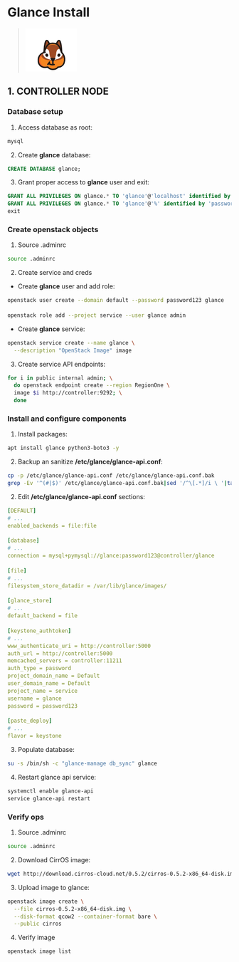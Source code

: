 # Glance Install

> ![Glance logo](/images/glance.png)

## 1. CONTROLLER NODE

### Database setup

1. Access database as root:

```bash
mysql
```

2. Create **glance** database:

```sql
CREATE DATABASE glance;
```

3. Grant proper access to **glance** user and exit:

```sql
GRANT ALL PRIVILEGES ON glance.* TO 'glance'@'localhost' identified by 'password123';
GRANT ALL PRIVILEGES ON glance.* TO 'glance'@'%' identified by 'password123';
exit
```

### Create openstack objects

1. Source .adminrc

```bash
source .adminrc
```

2. Create service and creds

* Create **glance** user and add role:

```bash
openstack user create --domain default --password password123 glance

openstack role add --project service --user glance admin
```

* Create **glance** service:

```bash
openstack service create --name glance \
  --description "OpenStack Image" image
```

3. Create service API endpoints:

```bash
for i in public internal admin; \
  do openstack endpoint create --region RegionOne \
  image $i http://controller:9292; \
  done
```

### Install and configure components

1. Install packages:

```bash
apt install glance python3-boto3 -y
```

2. Backup an sanitize **/etc/glance/glance-api.conf**:

```bash
cp -p /etc/glance/glance-api.conf /etc/glance/glance-api.conf.bak
grep -Ev '^(#|$)' /etc/glance/glance-api.conf.bak|sed '/^\[.*]/i \ '|tail -n +2 > /etc/glance/glance-api.conf
```

2. Edit **/etc/glance/glance-api.conf** sections:

```yaml
[DEFAULT]
# ...
enabled_backends = file:file

[database]
# ...
connection = mysql+pymysql://glance:password123@controller/glance

[file]
# ...
filesystem_store_datadir = /var/lib/glance/images/

[glance_store]
# ...
default_backend = file

[keystone_authtoken]
# ...
www_authenticate_uri = http://controller:5000
auth_url = http://controller:5000
memcached_servers = controller:11211
auth_type = password
project_domain_name = Default
user_domain_name = Default
project_name = service
username = glance
password = password123

[paste_deploy]
# ...
flavor = keystone
```

3. Populate database:

```bash
su -s /bin/sh -c "glance-manage db_sync" glance
```

4. Restart glance api service:

```bash
systemctl enable glance-api
service glance-api restart
```

### Verify ops

1. Source .adminrc

```bash
source .adminrc
```

2. Download CirrOS image:

```bash
wget http://download.cirros-cloud.net/0.5.2/cirros-0.5.2-x86_64-disk.img
```

3. Upload image to glance:

```bash
openstack image create \
  --file cirros-0.5.2-x86_64-disk.img \
  --disk-format qcow2 --container-format bare \
  --public cirros
```

4. Verify image

```bash
openstack image list
```